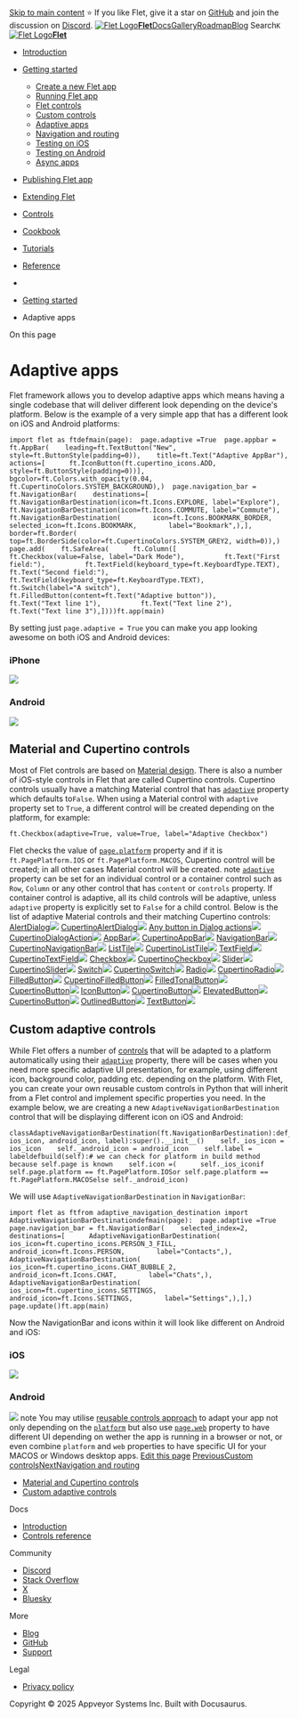 [Skip to main content](https://flet.dev/docs/getting-started/adaptive-apps/#__docusaurus_skipToContent_fallback)
⭐️ If you like Flet, give it a star on [GitHub](https://github.com/flet-dev/flet) and join the discussion on [Discord](https://discord.gg/dzWXP8SHG8).
[![Flet Logo](https://flet.dev/img/logo.svg)**Flet**](https://flet.dev/)[Docs](https://flet.dev/docs/)[Gallery](https://flet.dev/gallery)[Roadmap](https://flet.dev/roadmap)[Blog](https://flet.dev/blog)
[](https://github.com/flet-dev/flet)
Search`K`
[![Flet Logo](https://flet.dev/img/logo.svg)**Flet**](https://flet.dev/)
  * [Introduction](https://flet.dev/docs/)
  * [Getting started](https://flet.dev/docs/getting-started/)
    * [Create a new Flet app](https://flet.dev/docs/getting-started/create-flet-app)
    * [Running Flet app](https://flet.dev/docs/getting-started/running-app)
    * [Flet controls](https://flet.dev/docs/getting-started/flet-controls)
    * [Custom controls](https://flet.dev/docs/getting-started/custom-controls)
    * [Adaptive apps](https://flet.dev/docs/getting-started/adaptive-apps)
    * [Navigation and routing](https://flet.dev/docs/getting-started/navigation-and-routing)
    * [Testing on iOS](https://flet.dev/docs/getting-started/testing-on-ios)
    * [Testing on Android](https://flet.dev/docs/getting-started/testing-on-android)
    * [Async apps](https://flet.dev/docs/getting-started/async-apps)
  * [Publishing Flet app](https://flet.dev/docs/publish)
  * [Extending Flet](https://flet.dev/docs/getting-started/adaptive-apps/)
  * [Controls](https://flet.dev/docs/controls)
  * [Cookbook](https://flet.dev/docs/getting-started/adaptive-apps/)
  * [Tutorials](https://flet.dev/docs/tutorials)
  * [Reference](https://flet.dev/docs/reference)


  * [](https://flet.dev/)
  * [Getting started](https://flet.dev/docs/getting-started/)
  * Adaptive apps


On this page
# Adaptive apps
Flet framework allows you to develop adaptive apps which means having a single codebase that will deliver different look depending on the device's platform.
Below is the example of a very simple app that has a different look on iOS and Android platforms:
```
import flet as ftdefmain(page):  page.adaptive =True  page.appbar = ft.AppBar(    leading=ft.TextButton("New", style=ft.ButtonStyle(padding=0)),    title=ft.Text("Adaptive AppBar"),    actions=[      ft.IconButton(ft.cupertino_icons.ADD, style=ft.ButtonStyle(padding=0))],    bgcolor=ft.Colors.with_opacity(0.04, ft.CupertinoColors.SYSTEM_BACKGROUND),)  page.navigation_bar = ft.NavigationBar(    destinations=[      ft.NavigationBarDestination(icon=ft.Icons.EXPLORE, label="Explore"),      ft.NavigationBarDestination(icon=ft.Icons.COMMUTE, label="Commute"),      ft.NavigationBarDestination(        icon=ft.Icons.BOOKMARK_BORDER,        selected_icon=ft.Icons.BOOKMARK,        label="Bookmark",),],    border=ft.Border(      top=ft.BorderSide(color=ft.CupertinoColors.SYSTEM_GREY2, width=0)),)  page.add(    ft.SafeArea(      ft.Column([          ft.Checkbox(value=False, label="Dark Mode"),          ft.Text("First field:"),          ft.TextField(keyboard_type=ft.KeyboardType.TEXT),          ft.Text("Second field:"),          ft.TextField(keyboard_type=ft.KeyboardType.TEXT),          ft.Switch(label="A switch"),          ft.FilledButton(content=ft.Text("Adaptive button")),          ft.Text("Text line 1"),          ft.Text("Text line 2"),          ft.Text("Text line 3"),])))ft.app(main)
```

By setting just `page.adaptive = True` you can make you app looking awesome on both iOS and Android devices:
### iPhone
![](https://flet.dev/img/blog/adaptive/iphone-adaptive-app.png)
### Android
![](https://flet.dev/img/blog/adaptive/android-adaptive-app.png)
## Material and Cupertino controls[​](https://flet.dev/docs/getting-started/adaptive-apps/#material-and-cupertino-controls "Direct link to Material and Cupertino controls")
Most of Flet controls are based on [Material design](https://m3.material.io/).
There is also a number of iOS-style controls in Flet that are called Cupertino controls.
Cupertino controls usually have a matching Material control that has [`adaptive`](https://flet.dev/docs/controls#adaptive) property which defaults to`False`. When using a Material control with `adaptive` property set to `True`, a different control will be created depending on the platform, for example:
```
ft.Checkbox(adaptive=True, value=True, label="Adaptive Checkbox")
```

Flet checks the value of [`page.platform`](https://flet.dev/docs/controls/page#platform) property and if it is `ft.PagePlatform.IOS` or `ft.PagePlatform.MACOS`, Cupertino control will be created; in all other cases Material control will be created.
note
[`adaptive`](https://flet.dev/docs/controls#adaptive) property can be set for an individual control or a container control such as `Row`, `Column` or any other control that has `content` or `controls` property. If container control is adaptive, all its child controls will be adaptive, unless `adaptive` property is explicitly set to `False` for a child control.
Below is the list of adaptive Material controls and their matching Cupertino controls:
[AlertDialog](https://flet.dev/docs/controls/alertdialog)![](https://flet.dev/img/docs/adaptive-apps/alertdialog.png)
[CupertinoAlertDialog](https://flet.dev/docs/controls/cupertinoalertdialog)![](https://flet.dev/img/docs/adaptive-apps/cupertinoalertdialog.png)
[Any button in Dialog actions](https://flet.dev/docs/controls/buttons)![](https://flet.dev/img/docs/adaptive-apps/dialogactions.png)
[CupertinoDialogAction](https://flet.dev/docs/controls/cupertinodialogaction)![](https://flet.dev/img/docs/adaptive-apps/cupertinodialogactions.png)
[AppBar](https://flet.dev/docs/controls/appbar)![](https://flet.dev/img/docs/adaptive-apps/appbar.png)
[CupertinoAppBar](https://flet.dev/docs/controls/cupertinoappbar)![](https://flet.dev/img/docs/adaptive-apps/cupertinoappbar.png)
[NavigationBar](https://flet.dev/docs/controls/navigationbar)![](https://flet.dev/img/docs/adaptive-apps/navigationbar.png)
[CupertinoNavigationBar](https://flet.dev/docs/controls/cupertinonavigationbar)![](https://flet.dev/img/docs/adaptive-apps/cupertinonavigationbar.png)
[ListTile](https://flet.dev/docs/controls/listtile)![](https://flet.dev/img/docs/adaptive-apps/listtile.png)
[CupertinoListTile](https://flet.dev/docs/controls/cupertinolisttile)![](https://flet.dev/img/docs/adaptive-apps/cupertinolisttile.png)
[TextField](https://flet.dev/docs/controls/textfield)![](https://flet.dev/img/docs/adaptive-apps/textfield.png)
[CupertinoTextField](https://flet.dev/docs/controls/cupertinotextfield)![](https://flet.dev/img/docs/adaptive-apps/cupertinotextfield.png)
[Checkbox](https://flet.dev/docs/controls/checkbox)![](https://flet.dev/img/docs/adaptive-apps/checkbox.png)
[CupertinoCheckbox](https://flet.dev/docs/controls/cupertinocheckbox)![](https://flet.dev/img/docs/adaptive-apps/cupertinocheckbox.png)
[Slider](https://flet.dev/docs/controls/slider)![](https://flet.dev/img/docs/adaptive-apps/slider.png)
[CupertinoSlider](https://flet.dev/docs/controls/cupertinoslider)![](https://flet.dev/img/docs/adaptive-apps/cupertinoslider.png)
[Switch](https://flet.dev/docs/controls/switch)![](https://flet.dev/img/docs/adaptive-apps/switch.png)
[CupertinoSwitch](https://flet.dev/docs/controls/cupertinoswitch)![](https://flet.dev/img/docs/adaptive-apps/cupertinoswitch.png)
[Radio](https://flet.dev/docs/controls/radio)![](https://flet.dev/img/docs/adaptive-apps/radio.png)
[CupertinoRadio](https://flet.dev/docs/controls/cupertinoradio)![](https://flet.dev/img/docs/adaptive-apps/cupertinoradio.png)
[FilledButton](https://flet.dev/docs/controls/filledbutton)![](https://flet.dev/img/docs/adaptive-apps/filledbutton.png)
[CupertinoFilledButton](https://flet.dev/docs/controls/cupertinobutton)![](https://flet.dev/img/docs/adaptive-apps/cupertinofilledbutton.png)
[FilledTonalButton](https://flet.dev/docs/controls/filledtonalbutton)![](https://flet.dev/img/docs/adaptive-apps/filledtonalbutton.png)
[CupertinoButton](https://flet.dev/docs/controls/cupertinobutton)![](https://flet.dev/img/docs/adaptive-apps/cupertinobutton-filledtonal.png)
[IconButton](https://flet.dev/docs/controls/iconbutton)![](https://flet.dev/img/docs/adaptive-apps/icon-button.png)
[CupertinoButton](https://flet.dev/docs/controls/cupertinobutton)![](https://flet.dev/img/docs/adaptive-apps/icon-button-cupertino.png)
[ElevatedButton](https://flet.dev/docs/controls/elevatedbutton)![](https://flet.dev/img/docs/adaptive-apps/elevatedbutton.png)
[CupertinoButton](https://flet.dev/docs/controls/cupertinobutton)![](https://flet.dev/img/docs/adaptive-apps/cupertinobutton.png)
[OutlinedButton](https://flet.dev/docs/controls/outlinedbutton)![](https://flet.dev/img/docs/adaptive-apps/outlinedbutton.png)
[TextButton](https://flet.dev/docs/controls/textbutton)![](https://flet.dev/img/docs/adaptive-apps/textbutton.png)
## Custom adaptive controls[​](https://flet.dev/docs/getting-started/adaptive-apps/#custom-adaptive-controls "Direct link to Custom adaptive controls")
While Flet offers a number of [controls](https://flet.dev/docs/getting-started/adaptive-apps/#material-and-cupertino-controls) that will be adapted to a platform automatically using their [`adaptive`](https://flet.dev/docs/controls#adaptive) property, there will be cases when you need more specific adaptive UI presentation, for example, using different icon, background color, padding etc. depending on the platform.
With Flet, you can create your own reusable custom controls in Python that will inherit from a Flet control and implement specific properties you need. In the example below, we are creating a new `AdaptiveNavigationBarDestination` control that will be displaying different icon on iOS and Android:
```
classAdaptiveNavigationBarDestination(ft.NavigationBarDestination):def__init__(self, ios_icon, android_icon, label):super().__init__()    self._ios_icon = ios_icon    self._android_icon = android_icon    self.label = labeldefbuild(self):# we can check for platform in build method because self.page is known    self.icon =(      self._ios_iconif self.page.platform == ft.PagePlatform.IOSor self.page.platform == ft.PagePlatform.MACOSelse self._android_icon)
```

We will use `AdaptiveNavigationBarDestination` in `NavigationBar`:
```
import flet as ftfrom adaptive_navigation_destination import AdaptiveNavigationBarDestinationdefmain(page):  page.adaptive =True  page.navigation_bar = ft.NavigationBar(    selected_index=2,    destinations=[      AdaptiveNavigationBarDestination(        ios_icon=ft.cupertino_icons.PERSON_3_FILL,        android_icon=ft.Icons.PERSON,        label="Contacts",),      AdaptiveNavigationBarDestination(        ios_icon=ft.cupertino_icons.CHAT_BUBBLE_2,        android_icon=ft.Icons.CHAT,        label="Chats",),      AdaptiveNavigationBarDestination(        ios_icon=ft.cupertino_icons.SETTINGS,        android_icon=ft.Icons.SETTINGS,        label="Settings",),],)  page.update()ft.app(main)
```

Now the NavigationBar and icons within it will look like different on Android and iOS:
### iOS
![](https://flet.dev/img/docs/adaptive-apps/navigation-bar-custom-ios.png)
### Android
![](https://flet.dev/img/docs/adaptive-apps/navigation-bar-custom-android.png)
note
You may utilise [reusable controls approach](https://flet.dev/docs/getting-started/custom-controls) to adapt your app not only depending on the [`platform`](https://flet.dev/docs/controls/page#platform) but also use [`page.web`](https://flet.dev/docs/controls/page#web) property to have different UI depending on wether the app is running in a browser or not, or even combine `platform` and `web` properties to have specific UI for your MACOS or Windows desktop apps.
[Edit this page](https://github.com/flet-dev/website/edit/main/docs/getting-started/adaptive-apps.md)
[PreviousCustom controls](https://flet.dev/docs/getting-started/custom-controls)[NextNavigation and routing](https://flet.dev/docs/getting-started/navigation-and-routing)
  * [Material and Cupertino controls](https://flet.dev/docs/getting-started/adaptive-apps/#material-and-cupertino-controls)
  * [Custom adaptive controls](https://flet.dev/docs/getting-started/adaptive-apps/#custom-adaptive-controls)


Docs
  * [Introduction](https://flet.dev/docs)
  * [Controls reference](https://flet.dev/docs/controls)


Community
  * [Discord](https://discord.gg/dzWXP8SHG8)
  * [Stack Overflow](https://stackoverflow.com/questions/tagged/flet)
  * [X](https://x.com/fletdev)
  * [Bluesky](https://bsky.app/profile/fletdev.bsky.social)


More
  * [Blog](https://flet.dev/blog)
  * [GitHub](https://github.com/flet-dev/flet)
  * [Support](https://flet.dev/support)


Legal
  * [Privacy policy](https://flet.dev/privacy-policy)


Copyright © 2025 Appveyor Systems Inc. Built with Docusaurus.
